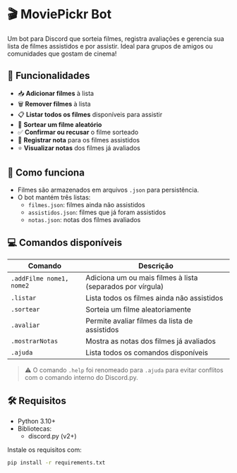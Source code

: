 # 🎬 MoviePickr Bot

Um bot para Discord que sorteia filmes, registra avaliações e gerencia sua lista de filmes assistidos e por assistir. Ideal para grupos de amigos ou comunidades que gostam de cinema!

## 🚀 Funcionalidades

- 📥 **Adicionar filmes** à lista
- 🗑️ **Remover filmes** à lista
- 📋 **Listar todos os filmes** disponíveis para assistir
- 🎲 **Sortear um filme aleatório**
- ✅ **Confirmar ou recusar** o filme sorteado
- 🎯 **Registrar nota** para os filmes assistidos
- ⭐ **Visualizar notas** dos filmes já avaliados

## 🧠 Como funciona

- Filmes são armazenados em arquivos `.json` para persistência.
- O bot mantém três listas:
  - `filmes.json`: filmes ainda não assistidos
  - `assistidos.json`: filmes que já foram assistidos
  - `notas.json`: notas dos filmes avaliados

## 💻 Comandos disponíveis

| Comando                | Descrição                                                 |
|------------------------|-----------------------------------------------------------|
| `.addFilme nome1, nome2` | Adiciona um ou mais filmes à lista (separados por vírgula) |
| `.listar`              | Lista todos os filmes ainda não assistidos               |
| `.sortear`             | Sorteia um filme aleatoriamente                          |
| `.avaliar`             | Permite avaliar filmes da lista de assistidos            |
| `.mostrarNotas`        | Mostra as notas dos filmes já avaliados                  |
| `.ajuda`               | Lista todos os comandos disponíveis                       |

> ⚠️ O comando `.help` foi renomeado para `.ajuda` para evitar conflitos com o comando interno do Discord.py.

## 🛠 Requisitos

- Python 3.10+
- Bibliotecas:
  - discord.py (v2+)

Instale os requisitos com:

```bash
pip install -r requirements.txt


